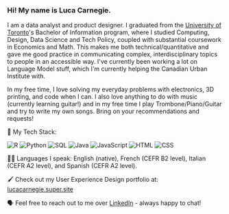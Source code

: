 ### Hi! My name is Luca Carnegie. 

I am a data analyst and product designer. I graduated from the [University of Toronto](https://www.utoronto.ca/)'s Bachelor of Information program, where I studied Computing, Design, Data Science and Tech Policy, coupled with substantial coursework in Economics and Math. This makes me both technical/quantitative and gave me good practice in communicating complex, interdisciplinary topics to people in an accessible way. I've currently been working a lot on Language Model stuff, which I'm currently helping the Canadian Urban Institute with.

In my free time, I love solving my everyday problems with electronics, 3D printing, and code when I can. I also love anything to do with music (currently learning guitar!) and in my free time I play Trombone/Piano/Guitar and try to write my own songs. Bring on your recommendations and requests!

💾 My Tech Stack:

![R](https://img.shields.io/badge/R-276DC3?style=for-the-badge&logo=r&logoColor=white)
![Python](https://img.shields.io/badge/Python-3776AB?style=for-the-badge&logo=python&logoColor=white)
![SQL](https://img.shields.io/badge/SQL-4479A1?style=for-the-badge&logo=postgresql&logoColor=white)
![Java](https://img.shields.io/badge/Java-ED8B00?style=for-the-badge&logo=java&logoColor=white)
![JavaScript](https://img.shields.io/badge/JavaScript-F7DF1E?style=for-the-badge&logo=javascript&logoColor=black)
![HTML](https://img.shields.io/badge/HTML5-E34F26?style=for-the-badge&logo=html5&logoColor=white)
![CSS](https://img.shields.io/badge/CSS3-1572B6?style=for-the-badge&logo=css3&logoColor=white)

🧑🏻 Languages I speak: English (native), French (CEFR B2 level), Italian (CEFR A2 level), and Spanish (CEFR A2 level). 

🖌️ Check out my User Experience Design portfolio at: [lucacarnegie.super.site](https://lucacarnegie.super.site/)

🗣️ Feel free to reach out to me over [LinkedIn](http://linkedin.com/in/lucacarnegie) - always happy to chat!

